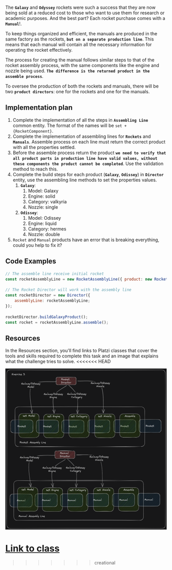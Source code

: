 The **`Galaxy`** and **`Odyssey`** rockets were such a success that they are now being sold at a reduced cost to those who want to use them for research or academic purposes. And the best part? Each rocket purchase comes with a **`Manual`**!.

To keep things organized and efficient, the manuals are produced in the same factory as the rockets, **`but on a separate production line`**. This means that each manual will contain all the necessary information for operating the rocket effectively.

The process for creating the manual follows similar steps to that of the rocket assembly process, with the same components like the engine and nozzle being used. **`The difference is the returned product in the assemble process`**.

To oversee the production of both the rockets and manuals, there will be two **`product directors`**: one for the rockets and one for the manuals.

## Implementation plan

1. Complete the implementation of all the steps in **`Assembling Line`** common entity. The format of the names will be `set + {RocketComponent}`.
2. Complete the implementation of assembling lines for **`Rockets`** and **`Manuals`**. Assemble process on each line must return the correct product with all the properties settled.
3. Before the assemble process return the product **`we need to verify that all product parts in production line have valid values, without these components the product cannot be completed`**. Use the validation method to reach this.
4. Complete the build steps for each product (**`Galaxy`**, **`Odissey`**) in **`Director`** entity, use the assembling line methods to set the properties values.
   1. **`Galaxy`**:
      1. Model: Galaxy
      2. Engine: solid
      3. Category: valkyria
      4. Nozzle: single
   2. **`Odissey`**:
      1. Model: Odissey
      2. Engine: liquid
      3. Category: hermes
      4. Nozzle: double
5. `Rocket` and `Manual` products have an error that is breaking everything, could you help to fix it?

## Code Examples

```js
// The assemble line receive initial rocket
const rocketAssemblyLine = new RocketAssemblyLine({ product: new Rocket() })

// The Rocket Director will work with the assembly line
const rocketDirector = new Director({
	assemblyLine: rocketAssemblyLine;
});

rocketDirector.buildGalaxyProduct();
const rocket = rocketAssemblyLine.assemble();
```

## Resources

In the Resources section, you'll find links to Platzi classes that cover the tools and skills required to complete this task and an image that explains what the challenge tries to solve.
<<<<<<< HEAD

![](exercise.png)

[Link to class](https://platzi.com/clases/6933-patrones-diseno-creacionales/60878-implementacion-de-builder-en-js/)
=======
>>>>>>> creational
